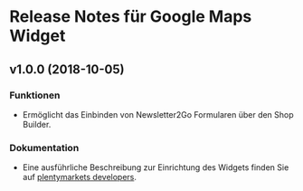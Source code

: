 # Release Notes für Google Maps Widget

## v1.0.0 (2018-10-05)

### Funktionen
- Ermöglicht das Einbinden von Newsletter2Go Formularen über den Shop Builder.

### Dokumentation
- Eine ausführliche Beschreibung zur Einrichtung des Widgets finden Sie auf [plentymarkets developers](https://developers.plentymarkets.com/tutorials/my-first-shop-builder-widget).
